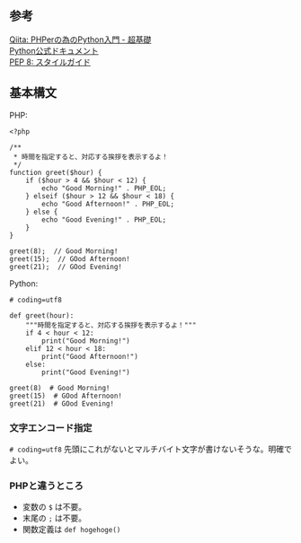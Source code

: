 ## 参考
[Qiita: PHPerの為のPython入門 - 超基礎](http://qiita.com/odoku/items/97100c9fa20449b72588)  
[Python公式ドキュメント](http://docs.python.jp/3/tutorial/classes.html#tut-firstclasses)  
[PEP 8: スタイルガイド](https://www.python.org/dev/peps/pep-0008/)

## 基本構文

PHP:
```
<?php

/**
 * 時間を指定すると、対応する挨拶を表示するよ！
 */
function greet($hour) {
    if ($hour > 4 && $hour < 12) {
        echo "Good Morning!" . PHP_EOL;
    } elseif ($hour > 12 && $hour < 18) {
        echo "Good Afternoon!" . PHP_EOL;
    } else {
        echo "Good Evening!" . PHP_EOL;
    }
}

greet(8);  // Good Morning!
greet(15);  // GOod Afternoon!
greet(21);  // GOod Evening!
```

Python:
```
# coding=utf8

def greet(hour):
    """時間を指定すると、対応する挨拶を表示するよ！"""
    if 4 < hour < 12:
        print("Good Morning!")
    elif 12 < hour < 18:
        print("Good Afternoon!")
    else:
        print("Good Evening!")

greet(8)  # Good Morning!
greet(15)  # GOod Afternoon!
greet(21)  # GOod Evening!
```

### 文字エンコード指定
`# coding=utf8`
先頭にこれがないとマルチバイト文字が書けないそうな。明確でよい。

### PHPと違うところ
* 変数の `$` は不要。
* 末尾の `;` は不要。
* 関数定義は `def hogehoge()`

